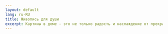 ```yaml
---
layout: default
lang: ru-RU
title: Живопись для души
excerpt: Картины в доме - это не только радость и наслаждение от прекрасного, , но и вложение на будущее
---
```

